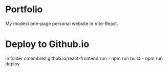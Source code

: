 # Portfolio
My modest one-page personal website in Vite-React.

# Deploy to Github.io
in folder cmembrez.github.io/react-frontend run
 	- npm run build
	- npm run deploy